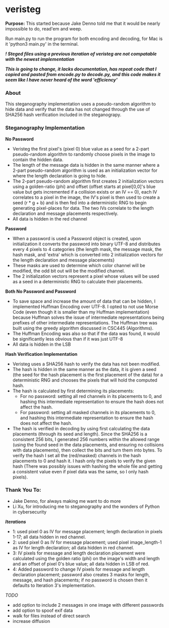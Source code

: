 # veristeg
****Purpose:****
This started because Jake Denno told me that it would be nearly impossible to do, read'em and weep.

Run main.py to run the program for both encoding and decoding, for Mac is it 'python3 main.py' in the terminal.

***! Steged files using a previous iteration of veristeg are not compatable with the newest implementation***

***This is going to change, it lacks documentation, has repeat code that I copied and pasted from encode.py to decode.py, and this code makes it seem like I have never heard of the word 'efficiency'***

### About
This steganography implementation uses a pseudo-random algorithm to hide data and verify that the data has not changed through the use of SHA256 hash verification included in the steganograpy.

### Steganography Implementation
**No Password**
* Veristeg the first pixel's (pixel 0) blue value as a seed for a 2-part pseudo-random algorithm to randomly choose pixels in the image to contain the hidden data. 
* The length of the message data is hidden in the same manner where a 2-part pseudo-random algorithm is used as an initialization vector for where the length declaration is going to hide.
* The 2-part pseudo-random algorithm first creates 2 initialization vectors using a golden-ratio (phi) and offset (offset starts at pixel[0,0]'s blue value but gets incremented if a collision exists or an IV == 0), each IV correlates to a pixel in the image, the IV's pixel is then used to create a seed (r * g + b) and is then fed into a deterministic RNG to begin generating pixel-places for data. The two IVs correlate to the length declaration and message placements respectively.
* All data is hidden in the red channel


**Password**
* When a password is used a Password object is created, upon initialization it converts the password into binary UTF-8 and distributes every 4 pixels to 4 categories {the length mask, the message mask, the hash mask, and 'extra' which is converted into 2 initialization vectors for the length declaration and message placements}
* These masks are used to determine which color channel will be modified, the odd bit out will be the modified channel. 
* The 2 initialization vectors represent a pixel whose values will be used as a seed in a deterministic RNG to calculate their placements.

**Both No Password and Password**
* To save space and increase the amount of data that can be hidden, I implemented Huffman Encoding over UTF-8. I opted to not use Morse Code (even though it is smaller than my Huffman implementation) because Huffman solves the issue of intermediate representations being prefixes of other intermediate representations. The Huffman tree was built using the greedy algorithm discussed in CSC445 (Algorithms). 
* The Huffman Encoding was also so that if the data was found, it would be significantly less obvious than if it was just UTF-8
* All data is hidden in the LSB

**Hash Verification Implementation**
* Veristeg uses a SHA256 hash to verify the data has not been modified.
* The hash is hidden in the same manner as the data, it is given a seed (the seed for the hash placement is the first placement of the data) for a deterministic RNG and chooses the pixels that will hold the computed hash.
* The hash is calculated by first determining its placements:
  * For no password: setting all red channels in its placements to 0, and hashing this intermediate representation to ensure the hash does not affect the hash.
  * For password:  setting all masked channels in its placements to 0, and hashing this intermediate representation to ensure the hash does not affect the hash.
* The hash is verified in decoding by using first calculating the data placements (through its seed and length). Since the SHA256 is a consistent 256 bits, I generated 256 numbers within the allowed range (using the found seed in the data placements, and ensuring no collisions with data placements), then collect the bits and turn them into bytes. To verify the hash I set all the (red/masked) channels in the hash placements to 0 and hash it. I hash only the pixels to verify the given hash (There was possibly issues with hashing the whole file and getting a consistent value even if pixel data was the same, so I only hash pixels).

### Thank You To:
* Jake Denno, for always making me want to do more
* Li Xu, for introducing me to steganography and the wonders of Python in cybersecurity

***Iterations***
* 1: used pixel 0 as IV for message placement; length declaration in pixels 1-17; all data hidden in red channel.
* 2: used pixel 0 as IV for message placement; used pixel image_length-1 as IV for length declaration; all data hidden in red channel.
* 3: IV pixels for message and length declaration placement were calculated using the golden ratio (phi) on the image's width and length and an offset of pixel 0's blue value; all data hidden in LSB of red.
* 4: Added password to change IV pixels for message and length declaration placement; password also creates 3 masks for length, message, and hash placements; if no password is chosen then it defaults to Iteration 3's implementation.


*TODO*
* add option to include 2 messages in one image with different passwords
* add option to spoof exif data
* walk for files instead of direct search
* increase diffusion
